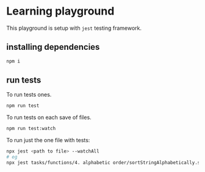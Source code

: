 # Learning playground

This playground is setup with `jest` testing framework. 

## installing dependencies

``` sh
npm i
```

## run tests

To run tests ones.

``` sh
npm run test
```

To run tests on each save of files.

``` sh
npm run test:watch
```

To run just the one file with tests:

``` sh
npx jest <path to file> --watchAll
# eg
npx jest tasks/functions/4. alphabetic order/sortStringAlphabetically.spec.js --watchAll
```
